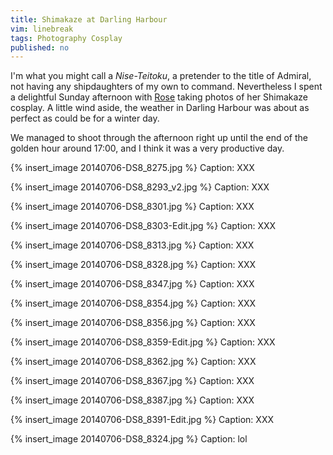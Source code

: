 ```yaml
---
title: Shimakaze at Darling Harbour
vim: linebreak
tags: Photography Cosplay
published: no
---
```


I'm what you might call a *Nise-Teitoku*, a pretender to the title of Admiral, not having any shipdaughters of my own to command. Nevertheless I spent a delightful Sunday afternoon with [Rose](https://www.facebook.com/Yumibaracos) taking photos of her Shimakaze cosplay. A little wind aside, the weather in Darling Harbour was about as perfect as could be for a winter day.

We managed to shoot through the afternoon right up until the end of the golden hour around 17:00, and I think it was a very productive day. 

{% insert_image 20140706-DS8_8275.jpg %}
Caption: XXX

{% insert_image 20140706-DS8_8293_v2.jpg %}
Caption: XXX

{% insert_image 20140706-DS8_8301.jpg %}
Caption: XXX

{% insert_image 20140706-DS8_8303-Edit.jpg %}
Caption: XXX

{% insert_image 20140706-DS8_8313.jpg %}
Caption: XXX

{% insert_image 20140706-DS8_8328.jpg %}
Caption: XXX

{% insert_image 20140706-DS8_8347.jpg %}
Caption: XXX

{% insert_image 20140706-DS8_8354.jpg %}
Caption: XXX

{% insert_image 20140706-DS8_8356.jpg %}
Caption: XXX

{% insert_image 20140706-DS8_8359-Edit.jpg %}
Caption: XXX

{% insert_image 20140706-DS8_8362.jpg %}
Caption: XXX

{% insert_image 20140706-DS8_8367.jpg %}
Caption: XXX

{% insert_image 20140706-DS8_8387.jpg %}
Caption: XXX

{% insert_image 20140706-DS8_8391-Edit.jpg %}
Caption: XXX

{% insert_image 20140706-DS8_8324.jpg %}
Caption: lol
